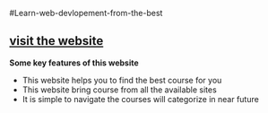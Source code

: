 #Learn-web-devlopement-from-the-best

## [visit the website](https://laughing-cori-d10005.netlify.app/home)

**Some key features of this website**

- This website helps you to find the best course for you
- This website bring course from all the available sites
- It is simple to navigate the courses will categorize in near future
